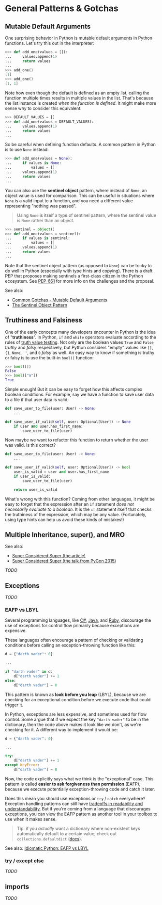 # General Patterns & Gotchas

## Mutable Default Arguments

One surprising behavior in Python is mutable default arguments in Python functions.  Let's try this out in the interpreter:

```py
>>> def add_one(values = []):
...     values.append(1)
...     return values
...
>>> add_one()
[1]
>>> add_one()
[1, 1]
```

Note how even though the default is defined as an empty list, calling the function multiple times results in multiple values in the list.  That's because the list instance is created _when the function is defined_.  It might make more sense why to consider this equivalent:

```py
>>> DEFAULT_VALUES = []
>>> def add_one(values = DEFAULT_VALUES):
...     values.append(1)
...     return values
...
```

So be careful when defining function defaults.  A common pattern in Python is to use `None` instead:

```py
>>> def add_one(values = None):
...     if values is None:
...         values = []
...     values.append(1)
...     return values
...
```

You can also use the **sentinel object** pattern, where instead of `None`, an object value is used for comparison.  This can be useful in situations where `None` is a valid input to a function, and you need a different value representing "nothing was passed".

> Using `None` is itself a type of sentinel pattern, where the sentinel value is `None` rather than an object.

```py
>>> sentinel = object()
>>> def add_one(values = sentinel):
...     if values is sentinel:
...         values = []
...     values.append(1)
...     return values
...
```

Note that the sentinel object pattern (as opposed to `None`) can be tricky to do well in Python (especially with type hints and copying).  There is a draft PEP that proposes making sentinels a first-class citizen in the Python ecosystem.  See [PEP-661](https://peps.python.org/pep-0661/) for more info on the challenges and the proposal.

See also: 
- [Common Gotchas - Mutable Default Arguments](https://docs.python-guide.org/writing/gotchas/#mutable-default-arguments)
- [The Sentinel Object Pattern](https://python-patterns.guide/python/sentinel-object/)

## Truthiness and Falsiness

One of the early concepts many developers encounter in Python is the idea of "**truthiness**".  In Python, `if` and `while` operators evaluate according to the rules of [truth value testing](https://docs.python.org/3/library/stdtypes.html#truth-value-testing).  Not only are the boolean values `True` and `False` _truthy_ and _falsy_ respectively, but Python considers "empty" values like `[]`, `{}`, `None`, `''`, and `0` _falsy_ as well.  An easy way to know if something is truthy or falsy is to use the built-in `bool()` function:

```py
>>> bool([])
False
>>> bool(["a"])
True
```

Simple enough!  But it can be easy to forget how this affects complex boolean conditions.  For example, say we have a function to save user data to a file if that user data is valid:

```py
def save_user_to_file(user: User) -> None:
    ...

def save_user_if_valid(self, user: Optional[User]) -> None
    if user and user.has_first_name:
        save_user_to_file(user)
```

Now maybe we want to refactor this function to return whether the user was valid.  Is this correct?

```py
def save_user_to_file(user: User) -> None:
    ...

def save_user_if_valid(self, user: Optional[User]) -> bool
    user_is_valid = user and user.has_first_name
    if user_is_valid:
        save_user_to_file(user)

    return user_is_valid
```

What's wrong with this function?  Coming from other languages, it might be easy to forget that the expression after an `if` statement _does not necessarily evaluate to a boolean_.  It is the `if` statement itself that checks the truthiness of the expression, which may be any value.  (Fortunately, using type hints can help us avoid these kinds of mistakes!)

## Multiple Inheritance, super(), and MRO

See also: 
- [Super Considered Super (the article)](https://rhettinger.wordpress.com/2011/05/26/super-considered-super/)
- [Super Considered Super (the talk from PyCon 2015)](https://www.youtube.com/watch?v=xKgELVmrqfs)

_TODO_

## Exceptions

_TODO_

### EAFP vs LBYL 

Several programming languages, like [C#](https://docs.microsoft.com/en-us/visualstudio/profiling/da0007-avoid-using-exceptions-for-control-flow?view=vs-2017), [Java](https://dzone.com/articles/exceptions-as-controlflow-in-java), and [Ruby](https://www.honeybadger.io/blog/benchmarking-exceptions-in-ruby-yep-theyre-slow/), discourage the use of exceptions for control flow primarily because exceptions are expensive.

These languages often encourage a pattern of checking or validating conditions before calling an exception-throwing function like this:

```py
d = {"darth vader": 0}

...

if "darth vader" in d:
    d["darth vader"] += 1
else:
    d["darth vader"] = 0
```

This pattern is known as **look before you leap** (LBYL), because we are checking for an exceptional condition before we execute code that could trigger it.

In Python, exceptions are less expensive, and sometimes used for flow control.  Some argue that if we expect the key `"darth vader"` to be in the dictionary, then the code above makes it look like we don't, as we're checking for it.  A different way to implement it would be:

```py
d = {"darth vader": 0}

...

try:
    d["darth vader"] += 1
except KeyError:
    d["darth vader"] = 0
```

Now, the code explicitly says what we think is the "exceptional" case.  This pattern is called **easier to ask forgiveness than permission** (EAFP), because we execute potentially exception-throwing code and catch it later.

Does this mean you should use exceptions or `try` / `catch` everywhere?  Exception handling patterns can still have [tradeoffs in readability and understandability](https://softwareengineering.stackexchange.com/a/351121).  But if you're coming from a language that discourages exceptions, you can view the EAFP pattern as another tool in your toolbox to use when it makes sense.

> Tip: if you _actually_ want a dictionary where non-existent keys automatically default to a certain value, check out `collections.defaultdict` ([docs](https://docs.python.org/3/library/collections.html#collections.defaultdict)).

See also: [Idiomatic Python: EAFP vs LBYL](https://devblogs.microsoft.com/python/idiomatic-python-eafp-versus-lbyl/)

### try / except else

_TODO_

## imports

_TODO_